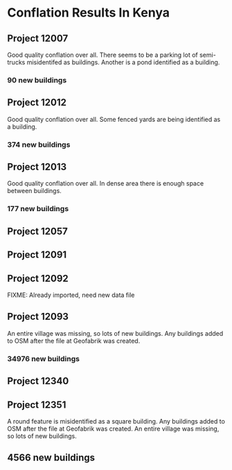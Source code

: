 # Conflation Results In Kenya

## Project 12007

Good quality conflation over all. There seems to be a parking lot of
semi-trucks misidentifed as buildings. Another is a pond identified as
a building.
### 90 new buildings

## Project 12012

Good quality conflation over all. Some fenced yards are being
identified as a building.
### 374 new buildings

## Project 12013

Good quality conflation over all. In dense area there is enough space
between buildings.
### 177 new buildings

## Project 12057

## Project 12091

## Project 12092
FIXME: Already imported, need new data file


## Project 12093
An entire village was missing, so lots of new buildings. Any buildings
added to OSM after the file at Geofabrik was created.

### 34976 new buildings

## Project 12340

## Project 12351

A round feature is misidentified as a square building. Any buildings
added to OSM after the file at Geofabrik was created. An entire
village was missing, so lots of new buildings.
## 4566 new buildings
